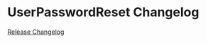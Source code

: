 # UserPasswordReset Changelog

[Release Changelog](https://github.com/spryker/user-password-reset/releases)
